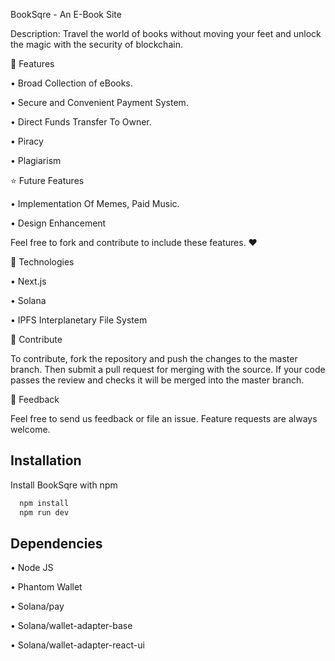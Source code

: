 BookSqre - An E-Book Site

Description: 
Travel the world of books without moving your feet and unlock the magic with the security of blockchain.


📱 Features

• Broad Collection of eBooks.

• Secure and Convenient Payment System.

• Direct Funds Transfer To Owner.

• Piracy 

• Plagiarism
   
⭐ Future Features

• Implementation Of Memes, Paid Music.

• Design Enhancement

Feel free to fork and contribute to include these features. ❤︎

🚀 Technologies

• Next.js

• Solana

• IPFS Interplanetary File System

🤝 Contribute

To contribute, fork the repository and push the changes to the master branch. Then submit a pull request for merging with the source. If your code passes the review and checks it will be merged into the master branch.


💬 Feedback

Feel free to send us feedback or file an issue. Feature requests are always welcome.



## Installation

Install BookSqre with npm

```bash
  npm install 
  npm run dev
```


    
## Dependencies

• Node JS

• Phantom Wallet

• Solana/pay

• Solana/wallet-adapter-base

• Solana/wallet-adapter-react-ui